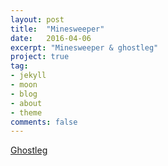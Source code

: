 ```yaml
---
layout: post
title:  "Minesweeper"
date:   2016-04-06
excerpt: "Minesweeper & ghostleg"
project: true
tag:
- jekyll 
- moon
- blog
- about
- theme
comments: false
---
```


[Ghostleg](https://imhojang.github.io/ghostleg)
